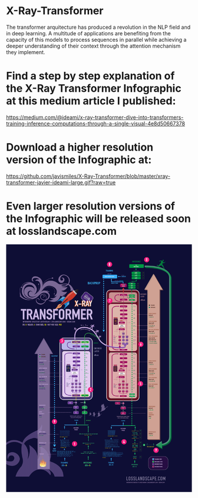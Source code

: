 # X-Ray-Transformer
The transformer arquitecture has produced a revolution in the NLP field and in deep learning. A multitude of applications are benefiting from the capacity of this models to process sequences in parallel while achieving a deeper understanding of their context through the attention mechanism they implement.

# Find a step by step explanation of the X-Ray Transformer Infographic at this medium article I published:
https://medium.com/@ideami/x-ray-transformer-dive-into-transformers-training-inference-computations-through-a-single-visual-4e8d50667378

# Download a higher resolution version of the Infographic at:
https://github.com/javismiles/X-Ray-Transformer/blob/master/xray-transformer-javier-ideami-large.gif?raw=true

# Even larger resolution versions of the Infographic will be released soon at losslandscape.com

![Alt text](./xray-transformer-javier-ideami-medium.gif?raw=true "X-Ray Transformer")



